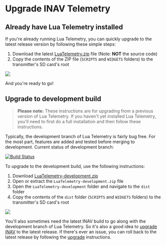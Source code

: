 # Upgrade INAV Telemetry
## Already have Lua Telemetry installed
If you're already running Lua Telemetry, you can quickly upgrade to the latest release version by following these simple steps:

1. Download the latest [LuaTelemetry.zip](https://github.com/iNavFlight/LuaTelemetry/releases/latest) file (Note: **NOT** the source code)
1. Copy the contents of the ZIP file (`SCRIPTS` and `WIDGETS` folders) to the transmitter's SD card's root

![](http://www.leethost.com/link_pics/master.png)

And you're ready to go!

## Upgrade to development build

> **Please note:** These instructions are for upgrading from a previous version of Lua Telemetry.  If you haven't yet installed Lua Telemetry, you'll need to first do a full installation and then follow these instructions.

Typically, the development branch of Lua Telemetry is fairly bug free.  For the most part, features are added and tested before merging to development.  Current status of development branch:

[![Build Status](https://travis-ci.com/iNavFlight/LuaTelemetry.svg?branch=development)](https://travis-ci.com/iNavFlight/LuaTelemetry)

To upgrade to the development build, use the following instructions:

1. Download [LuaTelemetry-development.zip](https://github.com/iNavFlight/LuaTelemetry/archive/development.zip)
1. Open or extract the `LuaTelemetry-development.zip` file
1. Open the `LuaTelemetry-development` folder and navigate to the `dist` folder
1. Copy the contents of the `dist` folder (`SCRIPTS` and `WIDGETS` folders) to the transmitter's SD card's root

![](http://www.leethost.com/link_pics/development.png)

You'll also sometimes need the latest INAV build to go along with the development branch of Lua Telemetry.  So it's also a good idea to [upgrade INAV](https://github.com/iNavFlight/inav/releases) to the latest release.  If there's ever an issue, you can roll back to the latest release by following the [upgrade](../Upgrade) instructions.
